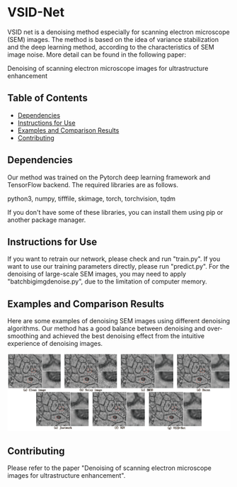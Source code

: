 # VSID-Net

VSID net is a denoising method especially for scanning electron microscope (SEM) images. The method is based on the idea of variance stabilization and the deep learning method, according to the characteristics of SEM image noise. More detail can be found in the following paper:

Denoising of scanning electron microscope images for ultrastructure enhancement

## Table of Contents

- [Dependencies](#Dependencies)
- [Instructions for Use](#Instructions-for-Use)
- [Examples and Comparison Results](#Examples-and-Comparison-Results)
- [Contributing](#Contributing)

## Dependencies

Our method was trained on the Pytorch deep learning framework and TensorFlow  backend. 
The required libraries are as follows. 

python3, numpy, tifffile, skimage, torch, torchvision, tqdm

If you don't have some of these libraries, you can install them using pip or another package manager.

## Instructions for Use

If you want to retrain our network, please check and run "train.py". 
If you want to use our training parameters directly, please run "predict.py".
For the denoising of large-scale SEM images, you may need to apply "batchbigimgdenoise.py", due to the limitation of computer memory.

## Examples and Comparison Results

Here are some examples of denoising SEM images using different denoising algorithms. 
Our method has a good balance between denoising and over-smoothing and achieved the best denoising effect from the intuitive experience of denoising images.

![Denoising results](https://github.com/VictorCSheng/VSID-Net/raw/master/example_image/results.PNG)

## Contributing
Please refer to the paper "Denoising of scanning electron microscope images for ultrastructure enhancement".



